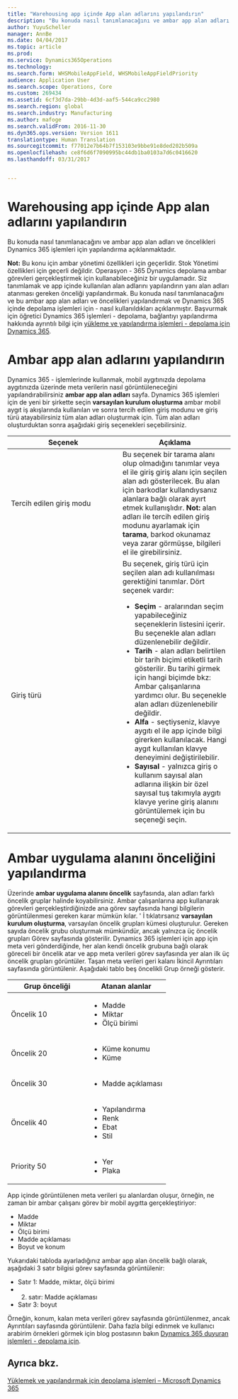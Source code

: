 ```yaml
---
title: "Warehousing app içinde App alan adlarını yapılandırın"
description: "Bu konuda nasıl tanımlanacağını ve ambar app alan adları ve öncelikleri Dynamics 365 işlemleri için yapılandırma açıklanmaktadır."
author: YuyuScheller
manager: AnnBe
ms.date: 04/04/2017
ms.topic: article
ms.prod: 
ms.service: Dynamics365Operations
ms.technology: 
ms.search.form: WHSMobileAppField, WHSMobileAppFieldPriority
audience: Application User
ms.search.scope: Operations, Core
ms.custom: 269434
ms.assetid: 6cf3d7da-29bb-4d3d-aaf5-544ca9cc2980
ms.search.region: global
ms.search.industry: Manufacturing
ms.author: mafoge
ms.search.validFrom: 2016-11-30
ms.dyn365.ops.version: Version 1611
translationtype: Human Translation
ms.sourcegitcommit: f77012e7b64b7f153103e9bbe91e8ded202b509a
ms.openlocfilehash: ce8f6d6f7090995bc44db1ba0103a7d6c0416620
ms.lasthandoff: 03/31/2017


---
```


# <a name="configure-app-field-names-in-warehousing-app"></a>Warehousing app içinde App alan adlarını yapılandırın

Bu konuda nasıl tanımlanacağını ve ambar app alan adları ve öncelikleri Dynamics 365 işlemleri için yapılandırma açıklanmaktadır. 

**Not:** Bu konu için ambar yönetimi özellikleri için geçerlidir. Stok Yönetimi özellikleri için geçerli değildir. Operasyon - 365 Dynamics depolama ambar görevleri gerçekleştirmek için kullanabileceğiniz bir uygulamadır. Siz tanımlamak ve app içinde kullanılan alan adlarını yapılandırın yanı alan adları atanması gereken önceliği yapılandırmak. Bu konuda nasıl tanımlanacağını ve bu ambar app alan adları ve öncelikleri yapılandırmak ve Dynamics 365 içinde depolama işlemleri için - nasıl kullanıldıkları açıklanmıştır. Başvurmak için öğretici Dynamics 365 işlemleri - depolama, bağlantıyı yapılandırma hakkında ayrıntılı bilgi için [yükleme ve yapılandırma işlemleri - depolama için Dynamics 365](install-configure-warehousing-app.md).

<a name="configure-warehouse-app-field-names"></a>Ambar app alan adlarını yapılandırın
===================================

Dynamics 365 - işlemlerinde kullanmak, mobil aygıtınızda depolama aygıtınızda üzerinde meta verilerin nasıl görüntüleneceğini yapılandırabilirsiniz **ambar app alan adları** sayfa. Dynamics 365 işlemleri için de yeni bir şirkette seçin **varsayılan kurulum oluşturma** ambar mobil aygıt iş akışlarında kullanılan ve sonra tercih edilen giriş modunu ve giriş türü atayabilirsiniz tüm alan adları oluşturmak için. Tüm alan adları oluşturduktan sonra aşağıdaki giriş seçenekleri seçebilirsiniz.

<table>
<colgroup>
<col width="50%" />
<col width="50%" />
</colgroup>
<thead>
<tr class="header">
<th>Seçenek</th>
<th>Açıklama</th>
</tr>
</thead>
<tbody>
<tr class="odd">
<td>Tercih edilen giriş modu</td>
<td>Bu seçenek bir tarama alanı olup olmadığını tanımlar veya el ile giriş giriş alanı için seçilen alan adı gösterilecek. Bu alan için barkodlar kullandıysanız alanlara bağlı olarak ayırt etmek kullanışlıdır. <strong>Not:</strong> alan adları ile tercih edilen giriş modunu ayarlamak için <strong>tarama</strong>, barkod okunamaz veya zarar görmüşse, bilgileri el ile girebilirsiniz.</td>
</tr>
<tr class="even">
<td>Giriş türü</td>
<td>Bu seçenek, giriş türü için seçilen alan adı kullanılması gerektiğini tanımlar. Dört seçenek vardır:
<ul>
<li><strong>Seçim</strong> - aralarından seçim yapabileceğiniz seçeneklerin listesini içerir. Bu seçenekle alan adları düzenlenebilir değildir.</li>
<li><strong>Tarih</strong> - alan adları belirtilen bir tarih biçimi etiketli tarih gösterilir. Bu tarihi girmek için hangi biçimde bkz: Ambar çalışanlarına yardımcı olur. Bu seçenekle alan adları düzenlenebilir değildir.</li>
<li><strong>Alfa</strong> - seçtiyseniz, klavye aygıtı el ile app içinde bilgi girerken kullanılacak. Hangi aygıt kullanılan klavye deneyimini değiştirilebilir.</li>
<li><strong>Sayısal</strong> - yalnızca giriş o kullanım sayısal alan adlarına ilişkin bir özel sayısal tuş takımıyla aygıtı klavye yerine giriş alanını görüntülemek için bu seçeneği seçin.</li>
</ul></td>
</tr>
</tbody>
</table>

<a name="configure-warehouse-app-field-priority"></a>Ambar uygulama alanını önceliğini yapılandırma
======================================

Üzerinde **ambar uygulama alanını öncelik** sayfasında, alan adları farklı öncelik gruplar halinde koyabilirsiniz. Ambar çalışanlarına app kullanarak görevleri gerçekleştirdiğinizde ana görev sayfasında hangi bilgilerin görüntülenmesi gereken karar mümkün kılar. ' İ tıklatırsanız **varsayılan kurulum oluşturma**, varsayılan öncelik grupları kümesi oluşturulur. Gereken sayıda öncelik grubu oluşturmak mümkündür, ancak yalnızca üç öncelik grupları Görev sayfasında gösterilir. Dynamics 365 işlemleri için app için meta veri gönderdiğinde, her alan kendi öncelik grubuna bağlı olarak göreceli bir öncelik atar ve app meta verileri görev sayfasında yer alan ilk üç öncelik grupları görüntüler. Taşan meta verileri geri kalanı İkincil Ayrıntıları sayfasında görüntülenir. Aşağıdaki tablo beş öncelikli Grup örneği gösterir.

<table>
<colgroup>
<col width="50%" />
<col width="50%" />
</colgroup>
<thead>
<tr class="header">
<th>Grup önceliği</th>
<th>Atanan alanlar</th>
</tr>
</thead>
<tbody>
<tr class="odd">
<td> Öncelik 10</td>
<td><ul>
<li>Madde</li>
<li>Miktar</li>
<li>Ölçü birimi</li>
</ul></td>
</tr>
<tr class="even">
<td> Öncelik 20</td>
<td><ul>
<li>Küme konumu</li>
<li>Küme</li>
</ul></td>
</tr>
<tr class="odd">
<td> Öncelik 30</td>
<td><ul>
<li>Madde açıklaması</li>
</ul></td>
</tr>
<tr class="even">
<td> Öncelik 40</td>
<td><ul>
<li>Yapılandırma</li>
<li>Renk</li>
<li>Ebat</li>
<li>Stil</li>
</ul></td>
</tr>
<tr class="odd">
<td> Priority 50</td>
<td><ul>
<li>Yer</li>
<li>Plaka</li>
</ul></td>
</tr>
</tbody>
</table>

App içinde görüntülenen meta verileri şu alanlardan oluşur, örneğin, ne zaman bir ambar çalışanı görev bir mobil aygıtta gerçekleştiriyor:

-   Madde
-   Miktar
-   Ölçü birimi
-   Madde açıklaması
-   Boyut ve konum

Yukarıdaki tabloda ayarladığınız ambar app alan öncelik bağlı olarak, aşağıdaki 3 satır bilgisi görev sayfasında görüntülenir:

-   Satır 1: Madde, miktar, ölçü birimi
-   2. satır: Madde açıklaması
-   Satır 3: boyut

Örneğin, konum, kalan meta verileri görev sayfasında görüntülenmez, ancak Ayrıntıları sayfasında görüntülenir. Daha fazla bilgi edinmek ve kullanıcı arabirim örnekleri görmek için blog postasının bakın [Dynamics 365 duyuran işlemleri - depolama için](https://blogs.msdn.microsoft.com/dynamicsaxscm/2017/01/20/announcing-dynamics-365-for-operations-warehousing/).

<a name="see-also"></a>Ayrıca bkz.
--------

[Yüklemek ve yapılandırmak için depolama işlemleri – Microsoft Dynamics 365](install-configure-warehousing-app.md)


